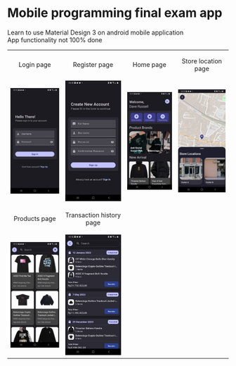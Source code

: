 # Mobile programming final exam app
Learn to use Material Design 3 on android mobile application \
App functionality not 100% done

<table>
  <tr>
    <td>
      <p align="center">Login page</p>
    </td>
    <td>
      <p align="center">Register page</p>
    </td>
    <td>
      <p align="center">Home page</p>
    </td>
     <td>
      <p align="center">Store location page</p>
    </td>
  </tr>
  <tr>
    <td>
      <img src="https://github.com/daverussell13/mobile-ecommerce-app-foreverfvckid/blob/main/screenshots/loginpage.jpg" width="150">
    </td>
    <td>
      <img src="https://github.com/daverussell13/mobile-ecommerce-app-foreverfvckid/blob/main/screenshots/register_page.jpg" width="150">
    </td>
    <td>
      <img src="https://github.com/daverussell13/mobile-ecommerce-app-foreverfvckid/blob/main/screenshots/home_page.jpg" width="150">
    </td>
    <td>
      <img src="https://github.com/daverussell13/mobile-ecommerce-app-foreverfvckid/blob/main/screenshots/store_location.jpg" width="150">
    </td>
  </tr>
  <tr>
    <td>
      <p align="center">Products page</p>
    </td>
     <td>
      <p align="center">Transaction history page</p>
    </td
  </tr>
  <tr>
    <td>
      <img src="https://github.com/daverussell13/mobile-ecommerce-app-foreverfvckid/blob/main/screenshots/products_page.jpg" width="150">
    </td>
    <td>
      <img src="https://github.com/daverussell13/mobile-ecommerce-app-foreverfvckid/blob/main/screenshots/transaction_history.jpg" width="150">
    </td>
  </tr>
</table>
